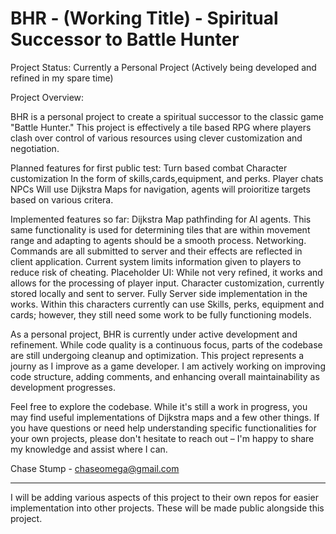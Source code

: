 # BHR - (Working Title) - Spiritual Successor to Battle Hunter

Project Status:  Currently a Personal Project  (Actively being developed and refined in my spare time)

Project Overview:

BHR is a personal project to create a spiritual successor to the classic game "Battle Hunter."  This project is effectively a tile based RPG where players clash over control of various resources using clever customization and negotiation.

Planned features for first public test:
Turn based combat
Character customization
  In the form of skills,cards,equipment, and perks.
Player chats
NPCs
  Will use Dijkstra Maps for navigation, agents will proioritize targets based on various critera.

Implemented features so far:
Dijkstra Map pathfinding for AI agents. This same functionality is used for determining tiles that are within movement range and adapting to agents should be a smooth process.
Networking. Commands are all submitted to server and their effects are reflected in client application. Current system limits information given to players to reduce risk of cheating.
Placeholder UI: While not very refined, it works and allows for the processing of player input.
Character customization, currently stored locally and sent to server. Fully Server side implementation in the works.
  Within this characters currently can use Skills, perks, equipment and cards; however, they still need some work to be fully functioning models.


As a personal project, BHR is currently under active development and refinement.  While code quality is a continuous focus,  parts of the codebase are still undergoing cleanup and optimization.  This project represents a journy as I improve as a game developer.  I am actively working on improving code structure, adding comments, and enhancing overall maintainability as development progresses.

Feel free to explore the codebase.  While it's still a work in progress, you may find useful implementations of Dijkstra maps and a few other things.  If you have questions or need help understanding specific functionalities for your own projects, please don't hesitate to reach out – I'm happy to share my knowledge and assist where I can.

Chase Stump - chaseomega@gmail.com

---
I will be adding various aspects of this project to their own repos for easier implementation into other projects. These will be made public alongside this project.
